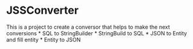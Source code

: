 # JSSConverter
This is a project to create a conversor that helps to make the next conversions  * SQL to StringBuilder * StringBuild to SQL * JSON to Entity and fill entity * Entity to JSON
